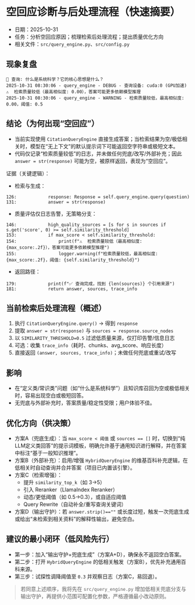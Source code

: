# 空回应诊断与后处理流程（快速摘要）

- 日期：2025-10-31
- 任务：分析空回应原因；梳理检索后处理流程；提出质量优化方向
- 相关文件：`src/query_engine.py`、`src/config.py`

## 现象复盘
```
💬 查询: 什么是系统科学？它的核心思想是什么？
2025-10-31 08:30:06 - query_engine - DEBUG - 查询设备: cuda:0 (GPU加速)
⚠️  检索质量较低（最高相似度: 0.00），答案可能更多依赖模型推理
2025-10-31 08:30:06 - query_engine - WARNING - 检索质量较低，最高相似度: 0.00，阈值: 0.5
```

## 结论（为何出现“空回应”）
- 当前实现使用 `CitationQueryEngine` 直接生成答案；当检索结果为空/极低相关时，模型在“无上下文”的默认提示词下可能返回空字符串或极短文本。
- 代码仅记录“检索质量较低”的日志，并未做任何兜底/改写/外部补充；因此 `answer = str(response)` 可能为空，被原样返回，表现为“空回应”。

证据（关键逻辑）：
- 检索与生成：
```
126:            response: Response = self.query_engine.query(question)
131:            answer = str(response)
```
- 质量评估仅日志告警，无策略分支：
```
146:            high_quality_sources = [s for s in sources if s.get('score', 0) >= self.similarity_threshold]
153:            if max_score < self.similarity_threshold:
154:                print(f"⚠️  检索质量较低（最高相似度: {max_score:.2f}），答案可能更多依赖模型推理")
155:                logger.warning(f"检索质量较低，最高相似度: {max_score:.2f}，阈值: {self.similarity_threshold}")
```
- 返回路径：
```
179:            print(f"✅ 查询完成，找到 {len(sources)} 个引用来源")
181:            return answer, sources, trace_info
```

## 当前检索后处理流程（概述）
1) 执行 `CitationQueryEngine.query()` → 得到 `response`
2) 提取 `answer = str(response)` 与 `sources = response.source_nodes`
3) 以 `SIMILARITY_THRESHOLD=0.5` 过滤低质量来源，仅打印告警/信息日志
4) 可选：收集 `trace_info`（耗时、chunks、avg_score、响应长度）
5) 直接返回 `(answer, sources, trace_info)`；未做任何兜底或重试/改写

## 影响
- 在“定义类/常识类”问题（如“什么是系统科学”）且知识库召回为空或极低相关时，容易出现空白或极短回答。
- 无兜底与外部补充时，答案质量/稳定性受限；用户体验不佳。

## 优化方向（供决策）
- 方案A（兜底生成）：当 `max_score < 阈值` 或 `sources == []` 时，切换到“纯LLM定义类回答”的提示词模板，明确允许基于通用知识进行解释，并在答案中标注“基于一般知识推理”。
- 方案B（外部补充）：启用/增强 `HybridQueryEngine` 的维基百科补充逻辑，在低相关时自动查询并合并答案（项目已内置该引擎）。
- 方案C（检索增强）：
  - 提升 `similarity_top_k`（如 3→5）
  - 引入 Reranker（LlamaIndex Reranker）
  - 动态/更低阈值（如 0.5→0.3），或自适应阈值
  - Query Rewrite（自动补全/重写查询关键词）
- 方案D（输出守护）：若 `answer.strip()==""` 或长度过短，触发一次兜底生成或给出“未检索到相关资料”的解释性输出，避免空白。

## 建议的最小闭环（低风险先行）
- 第一步：加入“输出守护+兜底生成”（方案A+D），确保永不返回空白答案。
- 第二步：打开 `HybridQueryEngine` 的低相关触发（方案B），优先补充通用百科来源。
- 第三步：试探性调降阈值至 `0.3` 并观察日志（方案C，易回退）。

> 若同意上述顺序，我将先在 `src/query_engine.py` 增加低相关兜底分支与输出守护，再提供小范围可配置化参数，严格遵循最小改动原则。
